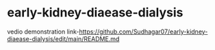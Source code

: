 # early-kidney-diaease-dialysis

vedio demonstration link-https://github.com/Sudhagar07/early-kidney-diaease-dialysis/edit/main/README.md
